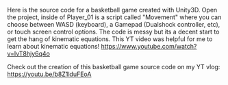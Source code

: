 Here is the source code for a basketball game created with Unity3D. Open the project, inside of Player_01 is a script called "Movement" where you can choose between WASD (keyboard), a Gamepad (Dualshock controller, etc), or touch screen control options. The code is messy but its a decent start to get the hang of kinematic equations. This YT video was helpful for me to learn about kinematic equations! https://www.youtube.com/watch?v=IvT8hjy6q4o

Check out the creation of this basketball game source code on my YT vlog: https://youtu.be/b8Z1lduFEoA